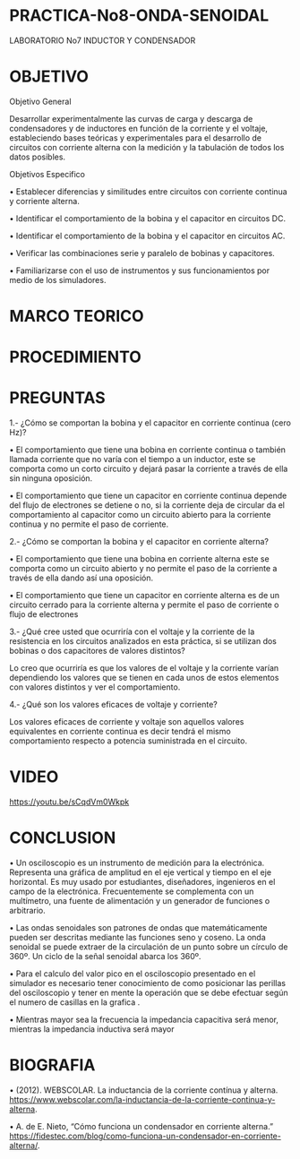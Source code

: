 # PRACTICA-No8-ONDA-SENOIDAL

LABORATORIO No7 INDUCTOR Y CONDENSADOR


# OBJETIVO 

Objetivo General

Desarrollar experimentalmente las curvas de carga y descarga de condensadores y de inductores en función de la corriente y el voltaje, estableciendo bases teóricas y experimentales para el desarrollo de circuitos con corriente alterna con la medición y la tabulación de todos los datos posibles.

Objetivos Especifico

• Establecer diferencias y similitudes entre circuitos con corriente continua y corriente alterna.

• Identificar el comportamiento de la bobina y el capacitor en circuitos DC.

• Identificar el comportamiento de la bobina y el capacitor en circuitos AC.

• Verificar las combinaciones serie y paralelo de bobinas y capacitores.

• Familiarizarse con el uso de instrumentos y sus funcionamientos por medio de los simuladores.

# MARCO TEORICO


# PROCEDIMIENTO


# PREGUNTAS 


1.- ¿Cómo se comportan la bobina y el capacitor en corriente continua (cero Hz)?

• El comportamiento que tiene una bobina en corriente continua o también llamada corriente que no varía con el tiempo a un inductor, este se comporta como un corto circuito y dejará pasar la corriente a través de ella sin ninguna oposición.

• El comportamiento que tiene un capacitor en corriente continua depende del flujo de electrones se detiene o no, si la corriente deja de circular da el comportamiento al capacitor como un circuito abierto para la corriente continua y no permite el paso de corriente.

2.- ¿Cómo se comportan la bobina y el capacitor en corriente alterna?

• El comportamiento que tiene una bobina en corriente alterna este se comporta como un circuito abierto y no permite el paso de la corriente a través de ella dando así una oposición.

• El comportamiento que tiene un capacitor en corriente alterna es de un circuito cerrado para la corriente alterna y permite el paso de corriente o flujo de electrones

3.- ¿Qué cree usted que ocurriría con el voltaje y la corriente de la resistencia en los circuitos analizados en esta práctica, si se utilizan dos bobinas o dos capacitores de valores distintos?

Lo creo que ocurriría es que los valores de el voltaje y la corriente varían dependiendo los valores que se tienen en cada unos de estos elementos con valores distintos y ver el comportamiento.

4.- ¿Qué son los valores eficaces de voltaje y corriente?

Los valores eficaces de corriente y voltaje son aquellos valores equivalentes en corriente continua es decir tendrá el mismo comportamiento respecto a potencia suministrada en el circuito.

# VIDEO
https://youtu.be/sCqdVm0Wkpk


# CONCLUSION

• Un osciloscopio es un instrumento de medición para la electrónica. Representa una gráfica de amplitud en el eje vertical y tiempo en el eje horizontal. Es muy usado por estudiantes, diseñadores, ingenieros en el campo de la electrónica. Frecuentemente se complementa con un multímetro, una fuente de alimentación y un generador de funciones o arbitrario.

• Las ondas senoidales son patrones de ondas que matemáticamente pueden ser descritas mediante las funciones seno y coseno. La onda senoidal se puede extraer de la circulación de un punto sobre un círculo de 360º. Un ciclo de la señal senoidal abarca los 360º.

• Para el calculo del valor pico en el osciloscopio presentado en el simulador es necesario tener conocimiento de como posicionar las perillas del osciloscopio y tener en mente la operación que se debe efectuar según el numero de casillas en la grafica .

• Mientras mayor sea la frecuencia la impedancia capacitiva será menor, mientras la impedancia inductiva será mayor

# BIOGRAFIA

• (2012). WEBSCOLAR. La inductancia de la corriente contínua y alterna. https://www.webscolar.com/la-inductancia-de-la-corriente-continua-y-alterna.

• A. de E. Nieto, “Cómo funciona un condensador en corriente alterna.” https://fidestec.com/blog/como-funciona-un-condensador-en-corriente-alterna/.
















